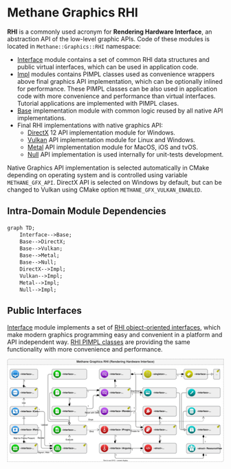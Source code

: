 # Methane Graphics RHI

**RHI** is a commonly used acronym for **Rendering Hardware Interface**,
an abstraction API of the low-level graphic APIs. Code of these modules is located in `Methane::Graphics::RHI` namespace:
- [Interface](Interface) module contains a set of common RHI data structures and
public virtual interfaces, which can be used in application code.
- [Impl](Impl) modules contains PIMPL classes used as convenience wrappers above
final graphics API implementation, which can be optionally inlined for performance.
These PIMPL classes can be also used in application code with more convenience and
performance than virtual interfaces. Tutorial applications are implemented with PIMPL clases.
- [Base](Base) implementation module with common logic reused by all native API implementations.
- Final RHI implementations with native graphics API:
  - [DirectX](DirectX) 12 API implementation module for Windows.
  - [Vulkan](Vulkan) API implementation module for Linux and Windows.
  - [Metal](Metal) API implementation module for MacOS, iOS and tvOS.
  - [Null](Null) API implementation is used internally for unit-tests development.

Native Graphics API implementation is selected automatically in CMake depending on
operating system and is controlled using variable `METHANE_GFX_API`.
DirectX API is selected on Windows by default, but can be changed to Vulkan
using CMake option `METHANE_GFX_VULKAN_ENABLED`.

## Intra-Domain Module Dependencies

```mermaid
graph TD;
    Interface-->Base;
    Base-->DirectX;
    Base-->Vulkan;
    Base-->Metal;
    Base-->Null;
    DirectX-->Impl;
    Vulkan-->Impl;
    Metal-->Impl;
    Null-->Impl;
```

## Public Interfaces

[Interface](Interface) module implements a set of [RHI object-oriented interfaces](Interface/Include/Methane/Graphics/RHI),
which make modern graphics programming easy and convenient in a platform and API independent way.
[RHI PIMPL classes](Impl/Methane/Graphics/RHI) are providing the same functionality with more convenience and performance.

![Graphics RHI Interfaces](../../../Docs/Diagrams/MethaneKit_Graphics_RHI.svg)

